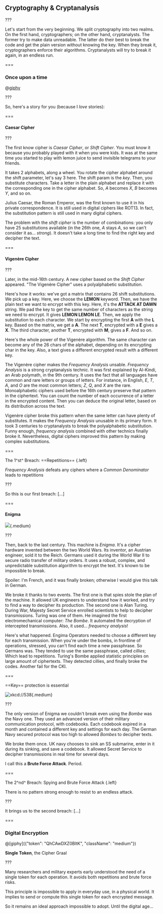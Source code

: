 <!--{section^1: data-breadcrumb="Cryptanalysis"}-->

<!--{.interleaf data-background-image="/img/unsplash/133200.jpg"}-->
<!-- Photo by Andrew Neel on Unsplash -->

## Cryptography & Cryptanalysis

???

Let's start from the very beginning. We split cryptography into two realms. On the first hand, cryptographers; on the other hand, cryptanalysts. The former try to make data unreadable. The latter do their best to break the code and get the plain version without knowing the key. When they break it, cryptographers enforce their algorithms. Cryptanalysts will try to break it again, in an endless run.

===

### Once upon a time

@[giphy]({"token":"VcizxCUIgaKpa","className":"medium"})

???

So, here's a story for you (because I _love_ stories):

===

#### Caesar Cipher

<!-- SVG ANIM: Shift Cipher Wheel -->

???

The first know cipher is _Caesar Cipher_, or _Shift Cipher_. You must know it because you probably played with it when you were kids. It was at the same time you started to play with lemon juice to send invisible telegrams to your friends.

It takes 2 alphabets, along a wheel. You rotate the cipher alphabet around the shift parameter, let's say 3 here. The shift param is the _key_. Then, you substitute characters. Take a letter in the plain alphabet and replace it with the corresponding one in the cipher alphabet. So, _A_ becomes _X_, _B_ becomes _Y_, and so on.

Julius Caesar, the Roman Emperor, was the first known to use it in his private correspondence. It is still used in digital ciphers like ROT13. In fact, the substitution pattern is still used in many digital ciphers.

The problem with the _shift cipher_ is the number of combinations: you only have 25 substitutions available (in the 26th one, _A_ stays _A_, so we can't consider it as... _strong_). It doesn't take a long time to find the right key and decipher the text.

===

#### Vigenère Cipher

<!-- SVG ANIM: Vigenère Cipher Square -->

???

Later, in the mid-16th century. A new cipher based on the _Shift Cipher_ appeared. "The Vigenère Cipher" uses a polyalphabetic substitution.

Here's how it works: we've got a matrix that contains 26 shift substitutions. We pick up a key. Here, we choose the **LEMON** keyword. Then, we have the plain text we want to encrypt with this key. Here, it's the **ATTACK AT DAWN** string. We pad the key to get the same number of characters as the string we need to encrypt. It gives **LEMON LEMON LE**. Then, we apply the substitution to each character. We start by encrypting the first **A** with the **L** key. Based on the matrix, we get a **A**. The next **T**, encrypted with a **E** gives a **X**. The third character, another **T**, encrypted with **M**, gives a **F**. And so on.

Here's the whole power of the Vigenère algorithm. The same character can become any of the 26 chars of the alphabet, depending on its encrypting char in the key. Also, a text gives a different encrypted result with a different key.

The Vigenère cipher makes the _Frequency Analysis_ unsable. _Frequency Analysis_ is a strong cryptanalysis technic. It was first explained by Al-Kindi, an Arab polymath, in the 9th century. It uses the fact that all languages have common and rare letters or groups of letters. For instance, in English, _E_, _T_, _A_, and _O_ are the most common letters; _Z_, _Q_, and _X_ are the rare. Monoalphabetic ciphers used before the 16th century preserve that pattern in the ciphertext. You can count the number of each occurrence of a letter in the encrypted content. Then you can deduce the original letter, based on its distribution across the text.

Vigenère cipher broke this pattern when the same letter can have plenty of substitutes. It makes the _Frequency Analysis_ unusable in its primary form. It took 3 centuries to cryptanalysts to break the polyalphabetic substitution. Funny enough, _frequency analysis_ combined with other technics finally broke it. Nevertheless, digital ciphers improved this pattern by making complex substitutions.

===

The 1^st^ Breach: ==Repetitions== {.left}

_Frequency Analysis_
defeats any ciphers where a
_Common Denominator_
leads to repetitions
<!--{p:.punchline}-->

???

So this is our first breach: [...]

===

#### Enigma

![](../img/enigma.jpg){.medium}

???

Then, back to the last century. This machine is _Enigma_. It's a cipher hardware invented between the two World Wars. Its inventor, an Austrian engineer, sold it to the Reich. Germans used it during the World War II to secure radio transfer of military orders. It uses a robust, complex, and unpredictable substitution algorithm to encrypt the text. It's known to be impossible to break.

Spoiler: I'm French, and it was finally broken; otherwise I would give this talk in German.

We broke it thanks to two events. The first one is that spies stole the plan of the machine. It allowed UK engineers to understand how it worked, and try to find a way to decipher its production. The second one is Alan Turing. During War, Majesty Secret Service enrolled scientists to help to decipher transmissions. Turing was one of them. He imagined the first electromechanical computer: _The Bombe_. It automated the decryption of intercepted transmissions. Also, it used... _frequency analysis_!

Here's what happened. Engima Operators needed to choose a different key for each transmission. When you're under the bombs, in frontline of operations, stressed, you can't find each time a new passphrase. So Germans was. They tended to use the same passphrase, called _cillies_; Which lead to repetitions. Turing's Bombe applied statistic principles on large amount of ciphertexts. They detected cillies, and finally broke the codes. Another fail for the CKI.

===

==Key== protection is essential

![xkcd://538](https://imgs.xkcd.com/comics/security.png){.medium}

???

The only version of Enigma we couldn't break even using the _Bombe_ was the Navy one. They used an advanced version of their military communication protocol, with codebooks. Each codebook expired in a month and contained a different key and settings for each day. The German Navy secured protocol was too high to allowed _Bombes_ to decipher texts.

We broke them once. UK navy chooses to sink an SS submarine, enter in it during its sinking, and save a codebook. It allowed Secret Service to decipher transmissions in real time for several days.

I call this a **Brute Force Attack**. Period.

===

The 2^nd^ Breach: Spying and Brute Force Attack {.left}

There is no pattern strong enough to resist to an endless attack.
<!--{p:.punchline}-->

???

It brings us to the second breach: [...]

===

### Digital Encryption


@[giphy]({"token": "QhCAwDXZ0BltK", "className": "medium"})

**Single Token**, the Cipher Graal

???

Many researchers and military experts early understood the need of a single token for each operation. It avoids both repetitions and brute force risks.

This principle is impossible to apply in everyday use, in a physical world. It implies to send or compute this single token for each encrypted message.

So it remains an ideal approach impossible to adopt. Until the digital age...
